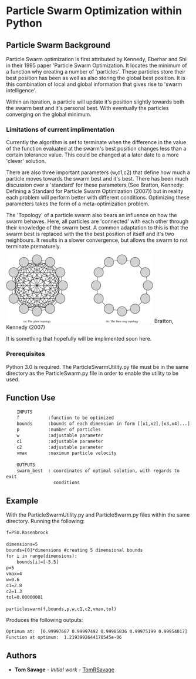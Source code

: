 # Particle Swarm Optimization within Python

## Particle Swarm Background
Particle Swarm optimization is first attributed by Kennedy, Eberhar and Shi in their 1995 paper 'Particle Swarm Optimization. It locates the minimum of a function why creating a number of 'particles'. These particles store their best position has been as well as also storing the global best position. 
It is this combination of local and global information that gives rise to 'swarm intelligence'.

Within an iteration, a particle will update it's position slightly towards both the swarm best and it's personal best. With eventually the particles converging on the global minimum.

### Limitations of current implimentation

Currently the algorithm is set to terminate when the difference in the value of the function evaluated at the swarm's best position changes less than a certain tolerance value. 
This could be changed at a later date to a more 'clever' solution. 

There are also three important parameters (w,c1,c2) that define how much a particle moves towards the swarm best and it's best. 
There has been much discussion over a 'standard' for these parameters (See Bratton, Kennedy: Defining a Standard for Particle Swarm Optimization (2007)) but in reality each problem will perform better with different conditions. 
Optimizing these parameters takes the form of a meta-optimization problem.

The 'Topology' of a particle swarm also bears an influence on how the swarm behaves. Here, all particles are 'connected' with each other through their knowledge of the swarm best. A common adaptation to this is that the swarm best is replaced with the the best position of itself and it's two neighbours. It results in a slower convergence, but allows the swarm to not terminate prematurely. 

 <img src="https://github.com/TomRSavage/ParticleSwarm/blob/master/PSOtopology.png" width="400"> Bratton, Kennedy (2007)

It is something that hopefully will be implimented soon here.

### Prerequisites

Python 3.0 is required. The ParticleSwarmUtility.py file must be in the same directory as the ParticleSwarm.py file in order to enable the utility to be used.

## Function Use
``` 
    INPUTS
    f           :function to be optimized
    bounds      :bounds of each dimension in form [[x1,x2],[x3,x4]...]
    p           :number of particles
    w           :adjustable parameter
    c1          :adjustable parameter
    c2          :adjustable parameter
    vmax        :maximum particle velocity
    
    OUTPUTS
    swarm_best  : coordinates of optimal solution, with regards to exit
                  conditions
```

## Example

With the ParticleSwarmUtility.py and ParticleSwarm.py files within the same directory.
Running the following:
```
f=PSU.Rosenbrock

dimensions=5
bounds=[0]*dimensions #creating 5 dimensional bounds
for i in range(dimensions):
    bounds[i]=[-5,5]
p=5
vmax=4 
w=0.6 
c1=2.8
c2=1.3
tol=0.00000001

particleswarm(f,bounds,p,w,c1,c2,vmax,tol)

```
Produces the following outputs:
```
Optimum at:  [0.99997687 0.99997492 0.99985836 0.99975199 0.99954017]
Function at optimum:  1.2193992644178545e-06

```

## Authors

* **Tom Savage** - *Initial work* - [TomRSavage](https://github.com/TomRSavage)
